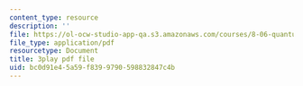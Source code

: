 ```yaml
---
content_type: resource
description: ''
file: https://ol-ocw-studio-app-qa.s3.amazonaws.com/courses/8-06-quantum-physics-iii-spring-2018/bc0d91e45a59f8399790598832847c4b_gXj4irGhxuo.pdf
file_type: application/pdf
resourcetype: Document
title: 3play pdf file
uid: bc0d91e4-5a59-f839-9790-598832847c4b
---
```

